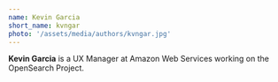 ```yaml
---
name: Kevin Garcia
short_name: kvngar
photo: '/assets/media/authors/kvngar.jpg'
---
```


**Kevin Garcia** is a UX Manager at Amazon Web Services working on the OpenSearch Project.
